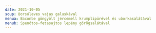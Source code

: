 ```yaml
---
date: 2021-10-05
soup: Borsóleves vajas galuskával
menua: Baconbe göngyölt jércemell krumplipürével és uborkasalátával
menub: Spenótos-fetasajtos lepény görögsalátával
---
```

